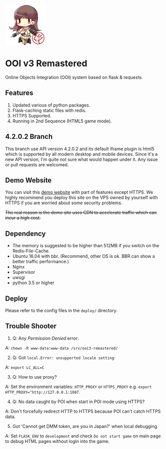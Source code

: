 ![Header](https://raw.githubusercontent.com/EnderQIU/ooi3-remastered/4.2.0.2/static/img/logo.png)
# OOI v3 Remastered
Online Objects Integration (OOI) system based on flask & requests.

## Features
1. Updated various of python packages.
2. Flask-caching static files with redis.
3. HTTPS Supported.
4. Running in 2nd Sequence (HTML5 game mode).

## 4.2.0.2 Branch
This branch use API version 4.2.0.2 and its default iframe plugin is html5 which is 
supported by all modern desktop and mobile devices. Since it's a new API version, I'm quite
not sure what would happen under it. Any issue or pull requests are welcomed.

## Demo Website
You can visit this [demo website](http://ooi.enderqiu.cn/) with part of features except HTTPS.
We highly recommend you deploy this site on the VPS owned by yourself with HTTPS if you are worried
about some security problems.


~~The real reason is the demo site uses CDN to accelerate traffic which can incur a high cost.~~

## Dependency
- The memory is suggested to be higher than 512MB if you switch on the Redis-File-Cache.
- Ubuntu 16.04 with bbr. (Recommend, other OS is ok. BBR can show a better traffic performance.)
- Nginx
- Supervisor
- uwsgi
- python 3.5 or higher

## Deploy
Please refer to the config files in the `deploy/` directory.

## Trouble Shooter
1. Q: Any *Permission Denied* error:

A: `chown -R www-data:www-data /srv/ooi3-remastered/`

2. Q: Got `local.Error: unsupported locale setting`:

A: `export LC_ALL=C`

3. Q: How to use proxy?

A: Set the environment variables: `HTTP_PROXY` or `HTTPS_PROXY` e.g. `export HTTP_PROXY="http://127.0.0.1:1087`.

4. Q: No data caught by POI when start in POI mode using HTTPS?

A: Don't forcefully redirect HTTP to HTTPS because POI can't catch HTTPS data.

5. Got 'Cannot get DMM token, are you in Japan?' when local debugging.

A: Set `FLASK_ENV` to `development` and check `Do not start game` on main page
   to debug HTML pages without login into the game.